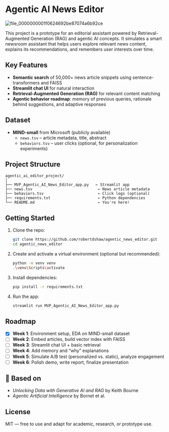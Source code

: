 # Agentic AI News Editor

![file_0000000001f0624692be87074a6b92ce](https://github.com/user-attachments/assets/606bf784-300e-4d1e-8b04-ec0de5a7e1a1)


This project is a prototype for an editorial assistant powered by Retrieval-Augmented Generation (RAG) and agentic AI concepts. It simulates a smart newsroom assistant that helps users explore relevant news content, explains its recommendations, and remembers user interests over time.

## Key Features

- **Semantic search** of 50,000+ news article snippets using sentence-transformers and FAISS
- **Streamlit chat UI** for natural interaction
- **Retrieval-Augmented Generation (RAG)** for relevant content matching
- **Agentic behavior roadmap**: memory of previous queries, rationale behind suggestions, and adaptive responses

## Dataset

- **MIND-small** from Microsoft (publicly available)
  - `news.tsv` – article metadata, title, abstract
  - `behaviors.tsv` – user clicks (optional, for personalization experiments)

## Project Structure

```
agentic_ai_editor_project/
│
├── MVP_Agentic_AI_News_Editor_app.py   ← Streamlit app
├── news.tsv                             ← News article metadata
├── behaviors.tsv                        ← Click logs (optional)
├── requirements.txt                     ← Python dependencies
└── README.md                            ← You're here!
```

## Getting Started

1. Clone the repo:
   ```bash
   git clone https://github.com/robertdshaw/agentic_news_editor.git
   cd agentic_news_editor
   ```

2. Create and activate a virtual environment (optional but recommended):
   ```bash
   python -m venv venv
   .\venv\Scripts\activate
   ```

3. Install dependencies:
   ```bash
   pip install -r requirements.txt
   ```

4. Run the app:
   ```bash
   streamlit run MVP_Agentic_AI_News_Editor_app.py
   ```

## Roadmap

- [x] **Week 1**: Environment setup, EDA on MIND-small dataset
- [ ] **Week 2**: Embed articles, build vector index with FAISS
- [ ] **Week 3**: Streamlit chat UI + basic retrieval
- [ ] **Week 4**: Add memory and “why” explanations
- [ ] **Week 5**: Simulate A/B test (personalized vs. static), analyze engagement
- [ ] **Week 6**: Polish demo, write report, finalize presentation

## 🧠 Based on

- _Unlocking Data with Generative AI and RAG_ by Keith Bourne
- _Agentic Artificial Intelligence_ by Bornet et al.

## License

MIT — free to use and adapt for academic, research, or prototype use.

